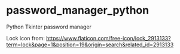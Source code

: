 # password_manager_python
Python Tkinter password manager

Lock icon from: https://www.flaticon.com/free-icon/lock_2913133?term=lock&page=1&position=19&origin=search&related_id=2913133